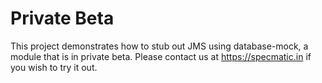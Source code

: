 # Private Beta

This project demonstrates how to stub out JMS using database-mock, a module that is in private beta. Please contact us at https://specmatic.in if you wish to try it out.

